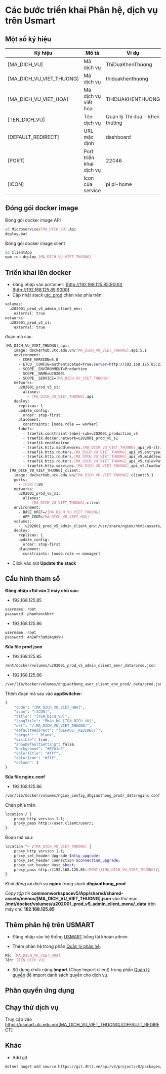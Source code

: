 # Các bước triển khai Phân hệ, dịch vụ trên Usmart

## Một số ký hiệu

| Ký hiệu | Mô tả | Ví dụ |
| ------- | ----- | ----- |
| [MA_DICH_VU] | Mã dịch vụ | ThiDuaKhenThuong |
| [MA_DICH_VU_VIET_THUONG] | Mã dịch vụ | thiduakhenthuong |
| [MA_DICH_VU_VIET_HOA] | Mã dịch vụ viết hoa | THIDUAKHENTHUONG |
| [TEN_DICH_VU] | Tên dịch vụ | Quản lý Thi đua  - khen thưởng |
| [DEFAULT_REDIRECT] | URL mặc định | dashboard |
| [PORT] | Port triển khai dịch vụ | 22046 |
| [ICON] | Icon của service | pi pi-home |

## Đóng gói docker image

Đóng gói docker image API

```sh
cd Microservice/[MA_DICH_VU].Api
deploy.bat
```

Đóng gói docker image client

```sh
cd ClientApp
npm run deploy-[MA_DICH_VU_VIET_THUONG]
```

## Triển khai lên docker

- Đăng nhập vào portainer: [http://192.168.125.85:9000](http://192.168.125.85:9000)
- Cập nhật stack [utc_prod](http://192.168.125.85:9000/#!/1/docker/stacks/utc_prod?id=103&type=1&regular=true&external=false&orphaned=false) chèn vào phía trên:

```sh
volumes:
  u202001_prod_v5_admin_client_env:
    external: true
networks:
  u202001_prod_v5_s1:
    external: true
```

đoạn mã sau:

```sh
[MA_DICH_VU_VIET_THUONG]_api:
    image: dockerhub.utc.edu.vn/[MA_DICH_VU_VIET_THUONG].api:5.1
    environment:
      - CORE_VERSION=5.0
      - ETCD__CONFIG=authenticated=true;server=http://192.168.125.85:2379;username=root;password=Usm@rt123
      - SCOPE__ENVIRONMENT=Production
      - SCOPE__NAME=U202001
      - SCOPE__SERVICE=[MA_DICH_VU_VIET_THUONG]
    networks:
      u202001_prod_v5_s1:
        aliases:
          - [MA_DICH_VU_VIET_THUONG].api
    deploy:
      replicas: 1
      update_config:
        order: stop-first
      placement:
        constraints: [node.role == worker]
      labels:
        - traefik.constraint-label-sub=u202001_production_v5
        - traefik.docker.network=u202001_prod_v5_s1
        - traefik.enable=true
        - traefik.http.middlewares.[MA_DICH_VU_VIET_THUONG]_api_v5-stripprefix.stripprefix.prefixes=/[MA_DICH_VU_VIET_THUONG]
        - traefik.http.routers.[MA_DICH_VU_VIET_THUONG]_api_v5.entrypoints=http
        - traefik.http.routers.[MA_DICH_VU_VIET_THUONG]_api_v5.middlewares=[MA_DICH_VU_VIET_THUONG]_api_v5-stripprefix
        - traefik.http.routers.[MA_DICH_VU_VIET_THUONG]_api_v5.rule=PathPrefix(`/[MA_DICH_VU_VIET_THUONG]{regex:$$|/.*}`)
        - traefik.http.services.[MA_DICH_VU_VIET_THUONG]_api_v5.loadbalancer.server.port=80
  [MA_DICH_VU_VIET_THUONG]_client:
    image: dockerhub.utc.edu.vn/[MA_DICH_VU_VIET_THUONG].client:5.1
    ports:
      - [PORT]:80
    networks:
      u202001_prod_v5_s1:
        aliases:
          - [MA_DICH_VU_VIET_THUONG].client
    environment:
      - BASE_HREF=/[MA_DICH_VU_VIET_THUONG]
      - APP_CODE=[MA_DICH_VU_VIET_HOA]
    volumes:
      -  u202001_prod_v5_admin_client_env:/usr/share/nginx/html/assets/environments/
    deploy:
      replicas: 1
      update_config:
        order: stop-first
      placement:
        constraints: [node.role == manager]
```

- Click vào nút **Update the stack**

## Cấu hình tham số

**Đăng nhập xftd vào 2 máy chủ sau:**

- 192.168.125.85

```sh
username: root
password: phanhenckh++
```

- 192.168.125.86

```sh
username: root
password: 4n2APr3aM24q8yVH
```

**Sửa file prod.json**

- 192.168.125.85

```sh
/mnt/docker/volumes/u202001_prod_v5_admin_client_env/_data/prod.json
```

- 192.168.125.86

```sh
/var/lib/docker/volumes/dhgiaothong_user_client_env_prod/_data/prod.json
```

Thêm đoạn mã sau vào **appSwitcher**:

```sh
{
    "code": "[MA_DICH_VU_VIET_HOA]",
    "icon": "[ICON]",
    "title": "[TEN_DICH_VU]",
    "longTitle": "Phân hệ [TEN_DICH_VU]",
    "url": "/[MA_DICH_VU_VIET_THUONG]",
    "defaultRedirect": "[DEFAULT_REDIRECT]",
    "target": "_blank",
    "visible": true,
    "showDefaultSetting": false,
    "background": "#87b1c5",
    "colorTitle": "#fff",
    "colorIcon": "#fff",
    "column": 1
}
```

**Sửa file nginx.conf**

- 192.168.125.86

```sh
/var/lib/docker/volumes/nginx_config_dhgiaothong_prod/_data/nginx.conf
```

Chèn phía trên:

```sh
location / {
    proxy_http_version 1.1;
    proxy_pass http://user.client/user/;
}
```

Đoạn mã sau:

```sh
location ^~ /[MA_DICH_VU_VIET_THUONG] {
    proxy_http_version 1.1;
    proxy_set_header Upgrade $http_upgrade;
    proxy_set_header Connection $connection_upgrade;
    proxy_set_header Host $host;
    proxy_pass http://192.168.125.85:[PORT]/[MA_DICH_VU_VIET_THUONG]/;
}
```

*Khởi động lại dịch vụ* **nginx** *trong stack* **dhgiaothong_prod**

*Copy tập tin* **commonworkspacev5/App/shared/shared-assets/menus/[MA_DICH_VU_VIET_THUONG].json** vào thư mục **/mnt/docker/volumes/u202001_prod_v5_admin_client_menu/_data** trên máy chủ **192.168.125.85**

## Thêm phân hệ trên USMART

- Đăng nhập vào hệ thống [USMART](https://usmart.utc.edu.vn) bằng tài khoản admin.

- Thêm phân hệ trong phần [Quản lý phân hệ](https://usmart.utc.edu.vn/admin/authorization/module).

```sh
Mã: [MA_DICH_VU_VIET_HOA]
Tên: [TEN_DICH_VU]
```

- Sử dụng chức năng **Import** (Chọn Import client) trong phần [Quản lý quyền](https://usmart.utc.edu.vn/admin/authorization/base-permission) để import danh sách quyền cho dịch vụ.

## Phân quyền ứng dụng

## Chạy thử dịch vụ

Truy cập vào <https://usmart.utc.edu.vn/[MA_DICH_VU_VIET_THUONG]/[DEFAULT_REDIRECT>]

## Khác

- Add git

```sh
dotnet nuget add source https://git.dttt.vn/api/v4/projects/8/packages/nuget/index.json -n "Tri Nam" -u nuget -p PcDjH5AuX8TstvzxnaDx
```
